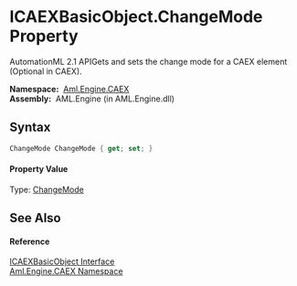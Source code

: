 ICAEXBasicObject.ChangeMode Property
====================================
AutomationML 2.1 APIGets and sets the change mode for a CAEX element (Optional in CAEX).

  **Namespace:**  [Aml.Engine.CAEX][1]  
  **Assembly:**  AML.Engine (in AML.Engine.dll)

Syntax
------

```csharp
ChangeMode ChangeMode { get; set; }
```

#### Property Value
Type: [ChangeMode][2]

See Also
--------

#### Reference
[ICAEXBasicObject Interface][3]  
[Aml.Engine.CAEX Namespace][1]  

[1]: ../README.md
[2]: ../ChangeMode/README.md
[3]: README.md
[4]: https://www.automationml.org
[5]: ../../icons/logoShade.png